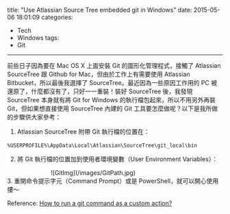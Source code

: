 title: "Use Atlassian Source Tree embedded git in Windows"
date: 2015-05-06 18:01:09
categories:
- Tech
- Windows
tags:
- Git
---

前些日子因為要在 Mac OS X 上面安裝 Git 的圖形化管理程式，接觸了 Atlassian SourceTree 跟 Github for Mac，但由於工作上有需要使用 Atlassian Bitbucket，所以最後我選擇了 SourceTree。最近因為一些原因工作用的 PC 被還原了，什麼都沒有了，只好一一重裝！裝好 SourceTree 後，我發現 SourceTree 本身就有將 Git for Windows 的執行檔包起來，所以不用另外再裝 Git，但如果想直接使用 SourceTree 內建的 Git 工具要怎麼做呢？以下是我所做的步驟供大家參考：

1. Atlassian SourceTree 附帶 Git 執行檔的位置在：
```path
%USERPROFILE%\AppData\Local\Atlassian\SourceTree\git_local\bin
```
2. 將 Git 執行檔的位置加到使用者環境變數（User Environment Variables）：
<div style="width:300px;margin:0 auto;display:block;">
![GitImg](/images/GitPath.jpg)
</div>
3. 重開命令提示字元（Command Prompt）或是 PowerShell，就可以開心使用摟～


Reference: [How to run a git command as a custom action?](https://answers.atlassian.com/questions/245850/how-to-run-a-git-command-as-a-custom-action)
